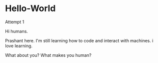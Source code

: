 # Hello-World
Attempt 1

Hi humans. 

Prashant here. I'm still learning how to code and interact with machines. i love learning. 

What about you? What makes you human? 
